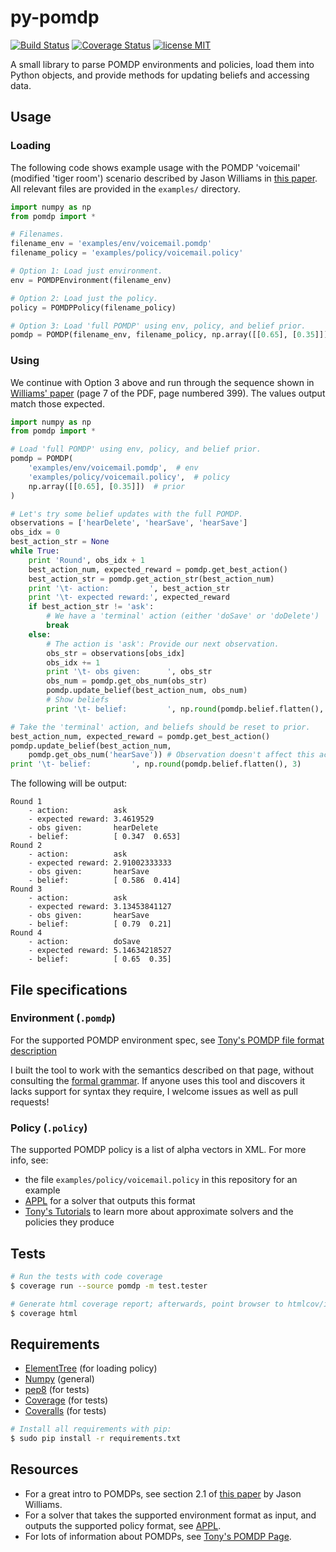 # py-pomdp
[![Build Status](https://travis-ci.org/mbforbes/py-pomdp.svg?branch=master)](https://travis-ci.org/mbforbes/py-pomdp)
[![Coverage Status](https://img.shields.io/coveralls/mbforbes/py-pomdp.svg)](https://coveralls.io/r/mbforbes/py-pomdp?branch=master)
[![license MIT](https://img.shields.io/badge/License-MIT-blue.svg)](https://github.com/mbforbes/py-pomdp/blob/master/LICENSE.txt)

A small library to parse POMDP environments and policies, load them into Python
objects, and provide methods for updating beliefs and accessing data.

## Usage

### Loading

The following code shows example usage with the POMDP 'voicemail' (modified 'tiger room') scenario described by Jason Williams in [this paper](http://research.microsoft.com/pubs/160935/williams2007csl.pdf). All relevant files are provided in the `examples/` directory.

```python
import numpy as np
from pomdp import *

# Filenames.
filename_env = 'examples/env/voicemail.pomdp'
filename_policy = 'examples/policy/voicemail.policy'

# Option 1: Load just environment.
env = POMDPEnvironment(filename_env)

# Option 2: Load just the policy.
policy = POMDPPolicy(filename_policy)

# Option 3: Load 'full POMDP' using env, policy, and belief prior.
pomdp = POMDP(filename_env, filename_policy, np.array([[0.65], [0.35]]))
```

### Using

We continue with Option 3 above and run through the sequence shown in [Williams' paper](http://research.microsoft.com/pubs/160935/williams2007csl.pdf) (page 7 of the PDF, page numbered 399). The values output match those expected.

```python
import numpy as np
from pomdp import *

# Load 'full POMDP' using env, policy, and belief prior.
pomdp = POMDP(
    'examples/env/voicemail.pomdp',  # env
	'examples/policy/voicemail.policy',  # policy
	np.array([[0.65], [0.35]])  # prior
)

# Let's try some belief updates with the full POMDP.
observations = ['hearDelete', 'hearSave', 'hearSave']
obs_idx = 0
best_action_str = None
while True:
    print 'Round', obs_idx + 1
    best_action_num, expected_reward = pomdp.get_best_action()
    best_action_str = pomdp.get_action_str(best_action_num)
    print '\t- action:         ', best_action_str
    print '\t- expected reward:', expected_reward
    if best_action_str != 'ask':
        # We have a 'terminal' action (either 'doSave' or 'doDelete')
        break
    else:
        # The action is 'ask': Provide our next observation.
        obs_str = observations[obs_idx]
        obs_idx += 1
        print '\t- obs given:      ', obs_str
        obs_num = pomdp.get_obs_num(obs_str)
        pomdp.update_belief(best_action_num, obs_num)
        # Show beliefs
        print '\t- belief:         ', np.round(pomdp.belief.flatten(), 3)

# Take the 'terminal' action, and beliefs should be reset to prior.
best_action_num, expected_reward = pomdp.get_best_action()
pomdp.update_belief(best_action_num,
    pomdp.get_obs_num('hearSave')) # Observation doesn't affect this action.
print '\t- belief:         ', np.round(pomdp.belief.flatten(), 3)
```

The following will be output:
```
Round 1
	- action:          ask
	- expected reward: 3.4619529
	- obs given:       hearDelete
	- belief:          [ 0.347  0.653]
Round 2
	- action:          ask
	- expected reward: 2.91002333333
	- obs given:       hearSave
	- belief:          [ 0.586  0.414]
Round 3
	- action:          ask
	- expected reward: 3.13453841127
	- obs given:       hearSave
	- belief:          [ 0.79  0.21]
Round 4
	- action:          doSave
	- expected reward: 5.14634218527
	- belief:          [ 0.65  0.35]
```

## File specifications

### Environment (`.pomdp`)
For the supported POMDP environment spec, see [Tony's POMDP file format description](http://cs.brown.edu/research/ai/pomdp/examples/pomdp-file-spec.html)

I built the tool to work with the semantics described on that page, without consulting the [formal grammar](http://cs.brown.edu/research/ai/pomdp/examples/pomdp-file-grammar.html). If anyone uses this tool and discovers it lacks support for syntax they require, I welcome issues as well as pull requests!

### Policy (`.policy`)

The supported POMDP policy is a list of alpha vectors in XML. For more info, see:
* the file `examples/policy/voicemail.policy` in this repository for an example
* [APPL](http://bigbird.comp.nus.edu.sg/pmwiki/farm/appl/index.php?n=Main.HomePage) for a solver that outputs this format
* [Tony's Tutorials](http://cs.brown.edu/research/ai/pomdp/tutorial/index.html) to learn more about approximate solvers and the policies they produce

## Tests
```bash
# Run the tests with code coverage
$ coverage run --source pomdp -m test.tester

# Generate html coverage report; afterwards, point browser to htmlcov/index.html
$ coverage html
```

## Requirements
* [ElementTree](http://effbot.org/zone/element-index.htm)  (for loading policy)
* [Numpy](http://www.numpy.org/)  (general)
* [pep8](https://github.com/jcrocholl/pep8)  (for tests)
* [Coverage](http://nedbatchelder.com/code/coverage/)  (for tests)
* [Coveralls](https://github.com/z4r/python-coveralls)  (for tests)

```bash
# Install all requirements with pip:
$ sudo pip install -r requirements.txt
```

## Resources
* For a great intro to POMDPs, see section 2.1 of [this paper](http://research.microsoft.com/pubs/160935/williams2007csl.pdf) by Jason Williams.
* For a solver that takes the supported environment format as input, and outputs the supported policy format, see [APPL](http://bigbird.comp.nus.edu.sg/pmwiki/farm/appl/index.php?n=Main.HomePage).
* For lots of information about POMDPs, see [Tony's POMDP Page](http://cs.brown.edu/research/ai/pomdp/).
